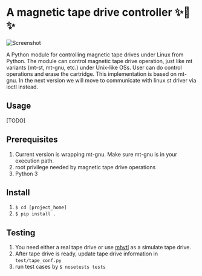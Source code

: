 A magnetic tape drive controller ✨🍰✨
=======================================================

![Screenshot](https://user-images.githubusercontent.com/3183314/44708568-09def800-aada-11e8-9a2c-f576c9d8f00f.png)

A Python module for controlling magnetic tape drives under Linux from Python. The module can control 
magnetic tape drive operation, just like mt variants (mt-st, mt-gnu, etc.) under Unix-like OSs.
User can do control operations and erase the cartridge. This implementation is based on
mt-gnu. In the next version we will move to communicate with linux st driver via ioctl instead.


## Usage

[TODO]

## Prerequisites

1. Current version is wrapping mt-gnu. Make sure mt-gnu is in your execution path.
2. root privilege needed by magnetic tape drive operations
3. Python 3


## Install

1. ``$ cd [project_home]``
2. ``$ pip install .``


## Testing 

1. You need either a real tape drive or use [mhvtl](https://github.com/markh794/mhvtl) as a simulate tape drive.
2. After tape drive is ready, update tape drive information in ```test/tape_conf.py```
3. run test cases by ```$ nosetests tests```
